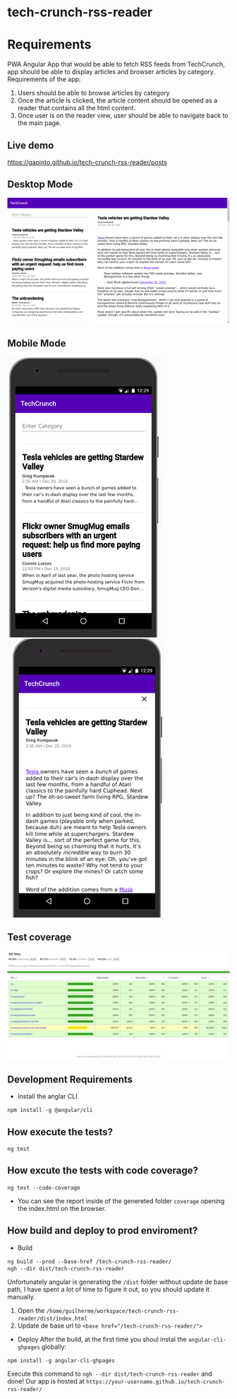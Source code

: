 # tech-crunch-rss-reader

# Requirements
PWA Angular App that would be able to fetch RSS feeds from
TechCrunch, app should be able to display articles and browser articles by category.
Requirements of the app:

1. Users should be able to browse articles by category
2. Once the article is clicked, the article content should be opened as a reader that
contains all the html content.
3. Once user is on the reader view, user should be able to navigate back to the main
page.

## Live demo
https://gapinto.github.io/tech-crunch-rss-reader/posts

## Desktop Mode

![desktop mode](https://github.com/gapinto/tech-crunch-rss-reader/raw/master/images/desktop-mode.png)

## Mobile Mode
![mobile mode list](https://github.com/gapinto/tech-crunch-rss-reader/blob/master/images/mobile-mode-1.png)
![mobile mode list](https://github.com/gapinto/tech-crunch-rss-reader/blob/master/images/mobile-mode-2.png)

## Test coverage
![covge](https://github.com/gapinto/tech-crunch-rss-reader/raw/master/images/coverage.png)

## Development Requirements
* Install the anglar CLI
```
npm install -g @angular/cli
```
## How execute the tests?
```
ng test
```
## How excute the tests with code coverage?
```
ng test --code-coverage
```
* You can see the report inside of the genereted folder `coverage` opening the index.html on the browser. 

## How build and deploy to prod enviroment?

* Build
```
ng build --prod --base-href /tech-crunch-rss-reader/
ngh --dir dist/tech-crunch-rss-reader
```
Unfortunately angular is generating the `/dist` folder without update de base path, I have spent a lot of time to figure it out, so you should update it manually.
1. Open the `/home/guilherme/workspace/tech-crunch-rss-reader/dist/index.html`
2. Update de base url to `<base href="/tech-crunch-rss-reader/">`

* Deploy
After the build, at the first time you shoul instal the `angular-cli-ghpages` globally:
```
npm install -g angular-cli-ghpages
```
Execute this command to `ngh --dir dist/tech-crunch-rss-reader` and done! Our app is hosted at
`https://your-username.github.io/tech-crunch-rss-reader/` 
